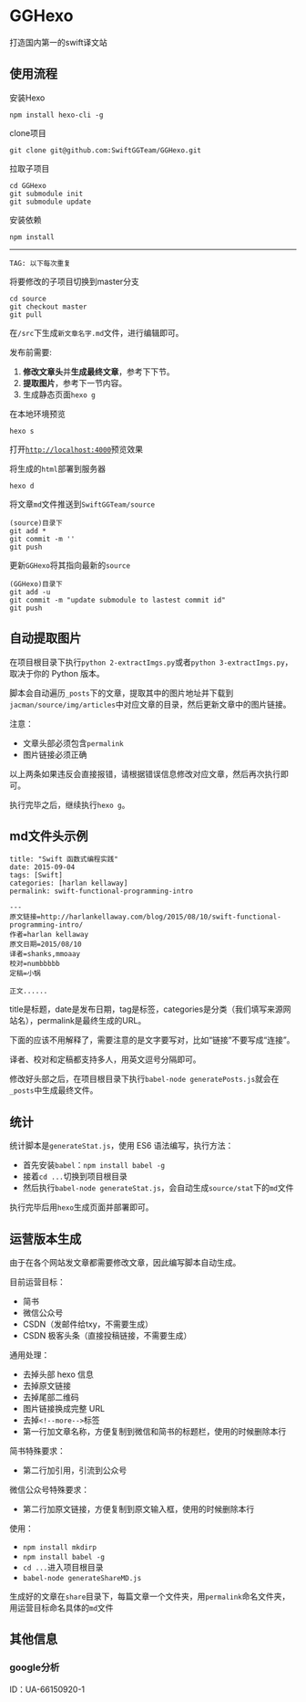 # GGHexo
打造国内第一的swift译文站  

## 使用流程  

安装Hexo  

    npm install hexo-cli -g

clone项目

    git clone git@github.com:SwiftGGTeam/GGHexo.git

拉取子项目

    cd GGHexo
    git submodule init
    git submodule update

安装依赖  

    npm install

---

`TAG: 以下每次重复`

将要修改的子项目切换到master分支

    cd source
    git checkout master
    git pull

在`/src`下生成`新文章名字.md`文件，进行编辑即可。

发布前需要:
1. **修改文章头**并**生成最终文章**，参考下下节。
2. **提取图片**，参考下一节内容。
3. 生成静态页面`hexo g`

在本地环境预览

    hexo s

打开[`http://localhost:4000`](http://localhost:4000)预览效果

将生成的`html`部署到服务器

    hexo d

将文章`md`文件推送到`SwiftGGTeam/source`

    (source)目录下
    git add *
    git commit -m ''
    git push

更新`GGHexo`将其指向最新的`source`

    (GGHexo)目录下
    git add -u
    git commit -m "update submodule to lastest commit id"
    git push

## 自动提取图片

在项目根目录下执行`python 2-extractImgs.py`或者`python 3-extractImgs.py`，取决于你的 Python 版本。

脚本会自动遍历`_posts`下的文章，提取其中的图片地址并下载到`jacman/source/img/articles`中对应文章的目录，然后更新文章中的图片链接。

注意：
- 文章头部必须包含`permalink`
- 图片链接必须正确

以上两条如果违反会直接报错，请根据错误信息修改对应文章，然后再次执行即可。

执行完毕之后，继续执行`hexo g`。

## md文件头示例

```
title: "Swift 函数式编程实践"
date: 2015-09-04
tags: [Swift]
categories: [harlan kellaway]
permalink: swift-functional-programming-intro

---
原文链接=http://harlankellaway.com/blog/2015/08/10/swift-functional-programming-intro/
作者=harlan kellaway
原文日期=2015/08/10
译者=shanks,mmoaay
校对=numbbbbb
定稿=小锅

正文......
```

title是标题，date是发布日期，tag是标签，categories是分类（我们填写来源网站名），permalink是最终生成的URL。

下面的应该不用解释了，需要注意的是文字要写对，比如“链接”不要写成“连接”。

译者、校对和定稿都支持多人，用英文逗号分隔即可。

修改好头部之后，在项目根目录下执行`babel-node generatePosts.js`就会在`_posts`中生成最终文件。

## 统计

统计脚本是`generateStat.js`，使用 ES6 语法编写，执行方法：
- 首先安装`babel`：`npm install babel -g`
- 接着`cd ...`切换到项目根目录
- 然后执行`babel-node generateStat.js`，会自动生成`source/stat`下的`md`文件

执行完毕后用`hexo`生成页面并部署即可。

## 运营版本生成

由于在各个网站发文章都需要修改文章，因此编写脚本自动生成。

目前运营目标：
- 简书
- 微信公众号
- CSDN（发邮件给txy，不需要生成）
- CSDN 极客头条（直接投稿链接，不需要生成）

通用处理：
- 去掉头部 hexo 信息
- 去掉原文链接
- 去掉尾部二维码
- 图片链接换成完整 URL
- 去掉`<!--more-->`标签
- 第一行加文章名称，方便复制到微信和简书的标题栏，使用的时候删除本行

简书特殊要求：
- 第二行加引用，引流到公众号

微信公众号特殊要求：
- 第二行加原文链接，方便复制到原文输入框，使用的时候删除本行

使用：
- `npm install mkdirp`
- `npm install babel -g`
- `cd ...`进入项目根目录
- `babel-node generateShareMD.js`

生成好的文章在`share`目录下，每篇文章一个文件夹，用`permalink`命名文件夹，用运营目标命名具体的`md`文件

## 其他信息
### google分析
ID：UA-66150920-1
